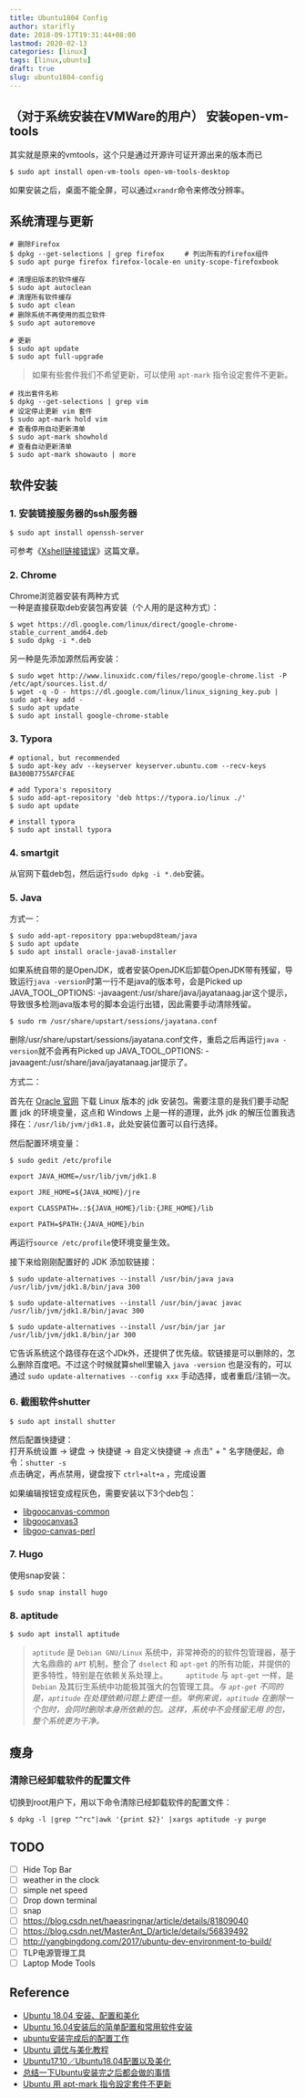 ```yaml
---
title: Ubuntu1804 Config
author: starifly
date: 2018-09-17T19:31:44+08:00
lastmod: 2020-02-13
categories: [linux]
tags: [linux,ubuntu]
draft: true
slug: ubuntu1804-config
---
```


## （对于系统安装在VMWare的用户） 安装open-vm-tools

其实就是原来的vmtools，这个只是通过开源许可证开源出来的版本而已

```shell
$ sudo apt install open-vm-tools open-vm-tools-desktop
```

如果安装之后，桌面不能全屏，可以通过`xrandr`命令来修改分辨率。

## 系统清理与更新

```shell
# 删除Firefox
$ dpkg --get-selections | grep firefox     # 列出所有的firefox组件
$ sudo apt purge firefox firefox-locale-en unity-scope-firefoxbook

# 清理旧版本的软件缓存
$ sudo apt autoclean
# 清理所有软件缓存
$ sudo apt clean
# 删除系统不再使用的孤立软件
$ sudo apt autoremove

# 更新
$ sudo apt update
$ sudo apt full-upgrade
```

> 如果有些套件我们不希望更新，可以使用 `apt-mark` 指令设定套件不更新。

```shell
# 找出套件名称
$ dpkg --get-selections | grep vim
# 设定停止更新 vim 套件
$ sudo apt-mark hold vim
# 查看停用自动更新清单
$ sudo apt-mark showhold
# 查看自动更新清单
$ sudo apt-mark showauto | more
```

## 软件安装

### 1. 安装链接服务器的ssh服务器

```shell
$ sudo apt install openssh-server
```

可参考《[Xshell链接错误](https://blog.csdn.net/u013067756/article/details/76086835)》这篇文章。

### 2. Chrome

Chrome浏览器安装有两种方式  
一种是直接获取deb安装包再安装（个人用的是这种方式）：

```shell
$ wget https://dl.google.com/linux/direct/google-chrome-stable_current_amd64.deb
$ sudo dpkg -i *.deb
```

另一种是先添加源然后再安装：

```shell
$ sudo wget http://www.linuxidc.com/files/repo/google-chrome.list -P /etc/apt/sources.list.d/
$ wget -q -O - https://dl.google.com/linux/linux_signing_key.pub | sudo apt-key add -
$ sudo apt update
$ sudo apt install google-chrome-stable
```

### 3. Typora

```shell
# optional, but recommended
$ sudo apt-key adv --keyserver keyserver.ubuntu.com --recv-keys BA300B7755AFCFAE

# add Typora's repository
$ sudo add-apt-repository 'deb https://typora.io/linux ./'
$ sudo apt update

# install typora
$ sudo apt install typora
```

### 4. smartgit

从官网下载deb包，然后运行`sudo dpkg -i *.deb`安装。

### 5. Java

方式一：

```shell
$ sudo add-apt-repository ppa:webupd8team/java
$ sudo apt update
$ sudo apt install oracle-java8-installer
```

如果系统自带的是OpenJDK，或者安装OpenJDK后卸载OpenJDK带有残留，导致运行`java -version`时第一行不是java的版本号，会是Picked up JAVA_TOOL_OPTIONS: -javaagent:/usr/share/java/jayatanaag.jar这个提示，导致很多检测java版本号的脚本会运行出错，因此需要手动清除残留。

```shell
$ sudo rm /usr/share/upstart/sessions/jayatana.conf
```

删除/usr/share/upstart/sessions/jayatana.conf文件，重启之后再运行`java -version`就不会再有Picked 
up JAVA_TOOL_OPTIONS: -javaagent:/usr/share/java/jayatanaag.jar提示了。

方式二：

首先在 [Oracle 官网](http://www.oracle.com/technetwork/java/javase/downloads/jdk8-downloads-2133151.html) 下载 Linux 版本的 jdk 安装包。需要注意的是我们要手动配置 jdk 的环境变量，这点和 Windows 上是一样的道理，此外 jdk 的解压位置我选择在：`/usr/lib/jvm/jdk1.8`，此处安装位置可以自行选择。

然后配置环境变量：

```shell
$ sudo gedit /etc/profile
```

```
export JAVA_HOME=/usr/lib/jvm/jdk1.8

export JRE_HOME=${JAVA_HOME}/jre

export CLASSPATH=.:${JAVA_HOME}/lib:{JRE_HOME}/lib

export PATH=$PATH:{JAVA_HOME}/bin
```

再运行`source /etc/profile`使环境变量生效。

接下来给刚刚配置好的 JDK 添加软链接：

```shell
$ sudo update-alternatives --install /usr/bin/java java /usr/lib/jvm/jdk1.8/bin/java 300

$ sudo update-alternatives --install /usr/bin/javac javac /usr/lib/jvm/jdk1.8/bin/javac 300

$ sudo update-alternatives --install /usr/bin/jar jar /usr/lib/jvm/jdk1.8/bin/jar 300
```

它告诉系统这个路径存在这个JDk外，还提供了优先级。软链接是可以删除的，怎么删除百度吧。不过这个时候就算shell里输入 `java -version` 也是没有的，可以通过 `sudo update-alternatives --config xxx` 手动选择，或者重启/注销一次。

### 6. 截图软件shutter

```shell
$ sudo apt install shutter
```

然后配置快捷键：  
打开系统设置 -> 键盘 -> 快捷键 -> 自定义快捷键 -> 点击" + " 
名字随便起，命令：`shutter -s`  
点击确定，再点禁用，键盘按下 `ctrl+alt+a` ，完成设置

如果编辑按钮变成程灰色，需要安装以下3个deb包：

- [libgoocanvas-common](https://launchpad.net/ubuntu/+archive/primary/+files/libgoocanvas-common_1.0.0-1_all.deb)
- [libgoocanvas3](https://launchpad.net/ubuntu/+archive/primary/+files/libgoocanvas3_1.0.0-1_amd64.deb)
- [libgoo-canvas-perl](https://launchpad.net/ubuntu/+archive/primary/+files/libgoo-canvas-perl_0.06-2ubuntu3_amd64.deb)

### 7. Hugo

使用snap安装：

```shell
$ sudo snap install hugo
```

### 8. aptitude

```shell
$ sudo apt install aptitude
```

> `aptitude` 是 `Debian GNU/Linux` 系统中，非常神奇的的软件包管理器，基于大名鼎鼎的 `APT` 机制，整合了 `dselect` 和 `apt-get` 的所有功能，并提供的更多特性，特别是在依赖关系处理上。 　　`aptitude` 与 `apt-get` 一样，是 `Debian` 及其衍生系统中功能极其强大的包管理工具。*与 `apt-get` 不同的是，`aptitude` 在处理依赖问题上更佳一些。举例来说，`aptitude` 在删除一个包时，会同时删除本身所依赖的包。这样，系统中不会残留无用 的包，整个系统更为干净。*

## 瘦身

### 清除已经卸载软件的配置文件

切换到root用户下，用以下命令清除已经卸载软件的配置文件：

```shell
$ dpkg -l |grep "^rc"|awk '{print $2}' |xargs aptitude -y purge
```

## TODO

- [ ] Hide Top Bar
- [ ] weather in the clock
- [ ] simple net speed
- [ ] Drop down terminal
- [ ] snap
- [ ] <https://blog.csdn.net/haeasringnar/article/details/81809040>
- [ ] <https://blog.csdn.net/MasterAnt_D/article/details/56839492>
- [ ] <http://yangbingdong.com/2017/ubuntu-dev-environment-to-build/>
- [ ] TLP电源管理工具
- [ ] Laptop Mode Tools

## Reference

- [Ubuntu 18.04 安装、配置和美化](https://zhuanlan.zhihu.com/p/41708902)
- [Ubuntu 16.04安装后的简单配置和常用软件安装](https://blog.csdn.net/mutilcam_prince/article/details/78335632)
- [ubuntu安装完成后的配置工作](https://github.com/inkss/markdown/blob/master/Linux/Ubuntu/%E3%80%90%E5%A4%87%E4%BB%BD%E3%80%91ubuntu%E5%AE%89%E8%A3%85%E5%AE%8C%E6%88%90%E5%90%8E%E7%9A%84%E9%85%8D%E7%BD%AE%E5%B7%A5%E4%BD%9C.md)
- [Ubuntu 调优与美化教程](https://zhuanlan.zhihu.com/p/26032793)
- [Ubuntu17.10／Ubuntu18.04配置以及美化](https://zhuanlan.zhihu.com/p/35362159)
- [总结一下Ubuntu安装完之后都会做的事情](https://zhuanlan.zhihu.com/p/36200924)
- [Ubuntu 用 apt-mark 指令設定套件不更新](https://www.arthurtoday.com/2015/05/ubuntu-apt-mark-how-to.html)
